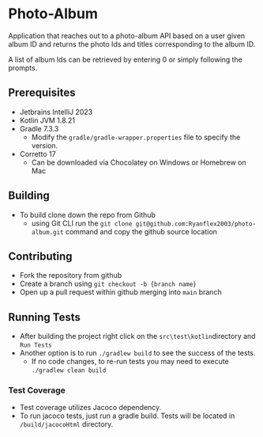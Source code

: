 # Photo-Album

Application that reaches out to a photo-album API based on a user given album ID
and returns the photo Ids and titles corresponding to the album ID.

A list of album Ids can be retrieved by entering 0 or simply following the prompts.

## Prerequisites

- Jetbrains IntelliJ 2023
- Kotlin JVM 1.8.21
- Gradle 7.3.3
  - Modify the `gradle/gradle-wrapper.properties` file to specify the version.
- Corretto 17
  - Can be downloaded via Chocolatey on Windows or Homebrew on Mac

## Building

- To build clone down the repo from Github
  - using Git CLI run the `git clone git@github.com:Ryanflex2003/photo-album.git` command and copy the github source location

## Contributing

- Fork the repository from github
- Create a branch using `git checkout -b {branch name}`
- Open up a pull request within github merging into `main` branch

## Running Tests
- After building the project right click on the `src\test\kotlin`directory and `Run Tests`
- Another option is to run `./gradlew build` to see the success of the tests.
  - If no code changes, to re-run tests you may need to execute `./gradlew clean build`

### Test Coverage
- Test coverage utilizes Jacoco dependency.
- To run jacoco tests, just run a gradle build.  Tests will be located in `/build/jacocoHtml` directory.